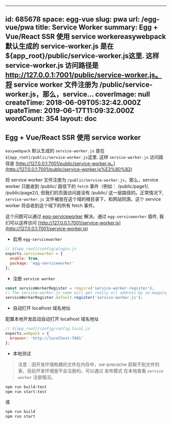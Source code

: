 
---
id: 685678
space: egg-vue
slug: pwa
url: /egg-vue/pwa
title: Service Worker
summary: Egg + Vue/React SSR 使用 service workereasywebpack 默认生成的 service-worker.js 是在 ${app_root}/public/service-worker.js这里. 这样 service-worker.js 访问路径是 http://127.0.0.1:7001/public/service-worker.js。将 service worker 文件注册为 /public/service-worker.js，那么，service...
coverImage: null
createTime: 2018-06-09T05:32:42.000Z 
upateTime: 2019-06-17T11:09:32.000Z
wordCount: 354
layout: doc
---

## Egg + Vue/React SSR 使用 service worker

`easywebpack` 默认生成的 `service-worker.js` 是在 `${app_root}/public/service-worker.js`这里. 这样 `service-worker.js` 访问路径是 [http://127.0.0.1:7001/public/service-worker.js。](http://127.0.0.1:7001/public/service-worker.js%E3%80%82)

将 service worker 文件注册为 `/public/service-worker.js`，那么，service worker 只能收到 /public/ 路径下的 `fetch` 事件（例如： /public/page1/, /public/page2/), 但我们的页面访问是没有 /public/ 这一层路径的。正常情况下, `service-worker.js` 文件被放在这个域的根目录下，和网站同源。这个 service worker 将会收到这个域下的所有 fetch 事件。

这个问题可以通过 [egg-serviceworker](https://github.com/hubcarl/egg-serviceworker) 解决。通过 `egg-serviceworker` 插件, 我们可以这样访问 [http://127.0.0.1:7001/service-worker.js](http://127.0.0.1:7001/service-worker.js)

- 启用 `egg-serviceworker`


```javascript
// ${app_root}/config/plugin.js
exports.serviceworker = {
  enable: true,
  package: 'egg-serviceworker'
};
```

- 注册 `service worker`


```javascript
const serviceWorkerRegister = require('service-worker-register');
// The service-worker.js name will get really url address by sw-mapping.json file
serviceWorkerRegister.default.register('service-worker.js');
```

- 自动打开 localhost 域名地址


配置本地开发启动自动打开 localhost 域名地址

```javascript
// ${app_root}/config/config.local.js
exports.webpack = {
  browser: 'http://localhost:7001'
};
```

- 本地测试


> 注意：因开发环境构建的文件在内存中，sw-precache 获取不到文件列表，目前开发环境是不会注册的。可以通过 发布模式 在本地查看 `service worker` 注册情况。


```bash
npm run build:test
npm run start:test
```

或

```bash
npm run build
npm run start
```


  